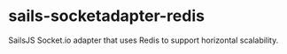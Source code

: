 sails-socketadapter-redis
=========================

SailsJS Socket.io adapter that uses Redis to support horizontal scalability.
